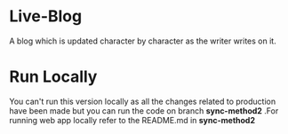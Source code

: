 # Live-Blog
A blog which is updated character by character as the writer writes on it.

# Run Locally
You can't run this version locally as all the changes related to production have been made
 but you can run the code on branch **sync-method2** .For running web app locally refer to the README.md in **sync-method2**  
